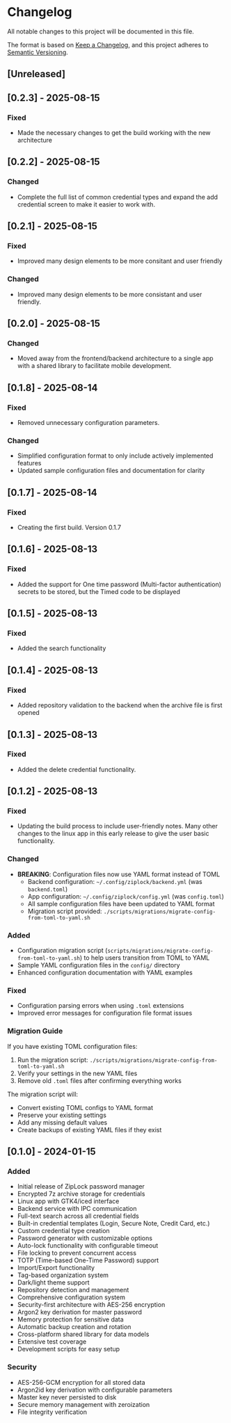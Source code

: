 # Changelog

All notable changes to this project will be documented in this file.

The format is based on [Keep a Changelog](https://keepachangelog.com/en/1.0.0/),
and this project adheres to [Semantic Versioning](https://semver.org/spec/v2.0.0.html).

## [Unreleased]

## [0.2.3] - 2025-08-15

### Fixed
- Made the necessary changes to get the build working with the new architecture

## [0.2.2] - 2025-08-15

### Changed
- Complete the full list of common credential types and expand the add credential screen to make it easier to work with.

## [0.2.1] - 2025-08-15

### Fixed
- Improved many design elements to be more consitant and user friendly

### Changed
- Improved many design elements to be more consistant and user friendly.

## [0.2.0] - 2025-08-15

### Changed
- Moved away from the frontend/backend architecture to a single app with a shared library to facilitate mobile development.

## [0.1.8] - 2025-08-14

### Fixed
- Removed unnecessary configuration parameters.

### Changed
- Simplified configuration format to only include actively implemented features
- Updated sample configuration files and documentation for clarity

## [0.1.7] - 2025-08-14

### Fixed
- Creating the first build. Version 0.1.7

## [0.1.6] - 2025-08-13

### Fixed
- Added the support for One time password (Multi-factor authentication) secrets to be stored, but the Timed code to be displayed

## [0.1.5] - 2025-08-13

### Fixed
- Added the search functionality

## [0.1.4] - 2025-08-13

### Fixed
- Added repository validation to the backend when the archive file is first opened

## [0.1.3] - 2025-08-13

### Fixed
- Added the delete credential functionality.

## [0.1.2] - 2025-08-13

### Fixed
- Updating the build process to include user-friendly notes. Many other changes to the linux app in this early release to give the user basic functionality.

### Changed
- **BREAKING**: Configuration files now use YAML format instead of TOML
  - Backend configuration: `~/.config/ziplock/backend.yml` (was `backend.toml`)
  - App configuration: `~/.config/ziplock/config.yml` (was `config.toml`)
  - All sample configuration files have been updated to YAML format
  - Migration script provided: `./scripts/migrations/migrate-config-from-toml-to-yaml.sh`

### Added
- Configuration migration script (`scripts/migrations/migrate-config-from-toml-to-yaml.sh`) to help users transition from TOML to YAML
- Sample YAML configuration files in the `config/` directory
- Enhanced configuration documentation with YAML examples

### Fixed
- Configuration parsing errors when using `.toml` extensions
- Improved error messages for configuration file format issues

### Migration Guide
If you have existing TOML configuration files:

1. Run the migration script: `./scripts/migrations/migrate-config-from-toml-to-yaml.sh`
2. Verify your settings in the new YAML files
3. Remove old `.toml` files after confirming everything works

The migration script will:
- Convert existing TOML configs to YAML format
- Preserve your existing settings
- Add any missing default values
- Create backups of existing YAML files if they exist

## [0.1.0] - 2024-01-15

### Added
- Initial release of ZipLock password manager
- Encrypted 7z archive storage for credentials
- Linux app with GTK4/iced interface
- Backend service with IPC communication
- Full-text search across all credential fields
- Built-in credential templates (Login, Secure Note, Credit Card, etc.)
- Custom credential type creation
- Password generator with customizable options
- Auto-lock functionality with configurable timeout
- File locking to prevent concurrent access
- TOTP (Time-based One-Time Password) support
- Import/Export functionality
- Tag-based organization system
- Dark/light theme support
- Repository detection and management
- Comprehensive configuration system
- Security-first architecture with AES-256 encryption
- Argon2 key derivation for master password
- Memory protection for sensitive data
- Automatic backup creation and rotation
- Cross-platform shared library for data models
- Extensive test coverage
- Development scripts for easy setup

### Security
- AES-256-GCM encryption for all stored data
- Argon2id key derivation with configurable parameters
- Master key never persisted to disk
- Secure memory management with zeroization
- File integrity verification
